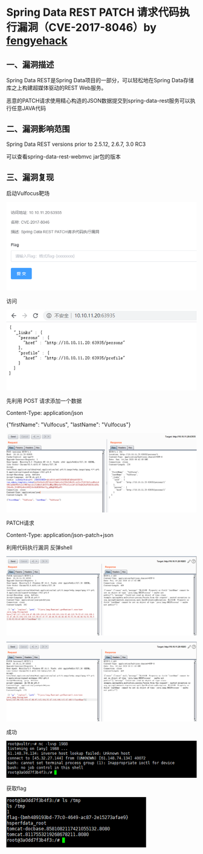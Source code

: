 # Spring Data REST PATCH 请求代码执行漏洞（CVE-2017-8046）by [fengyehack](https://github.com/fengyehack)

## 一、漏洞描述

Spring Data REST是Spring Data项目的一部分，可以轻松地在Spring Data存储库之上构建超媒体驱动的REST Web服务。

恶意的PATCH请求使用精心构造的JSON数据提交到spring-data-rest服务可以执行任意JAVA代码  

## 二、漏洞影响范围

Spring Data REST versions prior to 2.5.12, 2.6.7, 3.0 RC3

可以查看spring-data-rest-webmvc jar包的版本

## 三、漏洞复现

启动Vulfocus靶场

![](./image-20200614163341.png)

访问

![](./image-20200614165319492.png)



先利用 POST 请求添加一个数据

Content-Type: application/json

{"firstName": "Vulfocus", "lastName": "Vulfocus"}

![](./image-20200614174222206.png)


PATCH请求

Content-Type: application/json-patch+json

利用代码执行漏洞 反弹shell

![](./image-20200710181712.png)



![](./image-20200710181758.png)

成功

![](./image-20200614184235237.png)


获取flag

![](./image-20200614184505493.png)